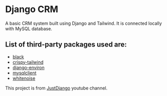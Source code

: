 # Django CRM

A basic CRM system built using Django and Tailwind.
It is connected locally with MySQL database.

## List of third-party packages used are:

<ul>
    <li>
        <a href="https://pypi.org/project/black/">black</a>
        </li>
    <li>
        <a href="https://pypi.org/project/crispy-tailwind/">crispy-tailwind</a>
    </li>
    <li>
        <a href="https://pypi.org/project/django-environ/">django-environ</a>
    </li>
    <li>
        <a href="https://pypi.org/project/mysqlclient/">mysqlclient</a>
    </li>
    <li>
        <a href="https://pypi.org/project/whitenoise/">whitenoise</a>
    </li>
</ul>

This project is from [JustDjango](https://www.youtube.com/watch?v=fOukA4Qh9QA) youtube channel.
